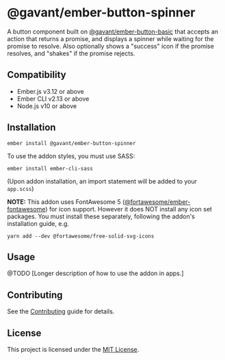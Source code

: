 @gavant/ember-button-spinner
==============================================================================

A button component built on [@gavant/ember-button-basic](https://github.com/Gavant/gavant-ember-button-basic) that accepts an action that returns a promise, and displays a spinner while waiting for the promise to resolve. Also optionally shows a "success" icon if the promise resolves, and "shakes" if the promise rejects.


Compatibility
------------------------------------------------------------------------------

* Ember.js v3.12 or above
* Ember CLI v2.13 or above
* Node.js v10 or above


Installation
------------------------------------------------------------------------------

```
ember install @gavant/ember-button-spinner
```
To use the addon styles, you must use SASS:
```
ember install ember-cli-sass
```

(Upon addon installation, an import statement will be added to your `app.scss`)

**NOTE:** This addon uses FontAwesome 5 ([@fortawesome/ember-fontawesome](https://github.com/FortAwesome/ember-fontawesome)) for icon support. However it does NOT install any icon set packages. You must install these separately, following the addon's installation guide, e.g.
```
yarn add --dev @fortawesome/free-solid-svg-icons
```

Usage
------------------------------------------------------------------------------

@TODO [Longer description of how to use the addon in apps.]


Contributing
------------------------------------------------------------------------------

See the [Contributing](CONTRIBUTING.md) guide for details.


License
------------------------------------------------------------------------------

This project is licensed under the [MIT License](LICENSE.md).
